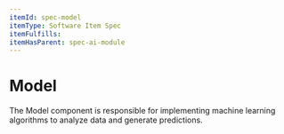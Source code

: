 ```yaml
---
itemId: spec-model
itemType: Software Item Spec
itemFulfills: 
itemHasParent: spec-ai-module
---
```


# Model

The Model component is responsible for implementing machine learning algorithms to analyze data and generate predictions.
